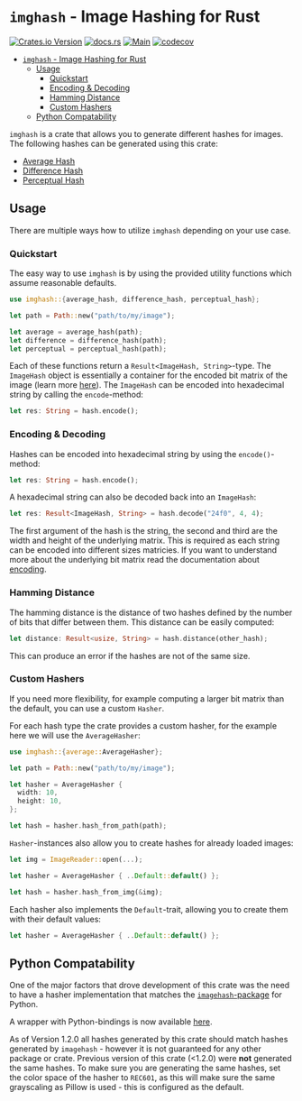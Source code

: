 # `imghash` - Image Hashing for Rust

[![Crates.io Version](https://img.shields.io/crates/v/imghash)](https://crates.io/crates/imghash)
[![docs.rs](https://img.shields.io/docsrs/imghash)](https://docs.rs/imghash/latest/imghash/)
[![Main](https://github.com/YannickAlex07/imghash-rs/actions/workflows/main.yaml/badge.svg)](https://github.com/YannickAlex07/imghash-rs/actions/workflows/main.yaml)
[![codecov](https://codecov.io/gh/YannickAlex07/imghash-rs/graph/badge.svg?token=df44MdxWix)](https://codecov.io/gh/YannickAlex07/imghash-rs)

- [`imghash` - Image Hashing for Rust](#imghash---image-hashing-for-rust)
  - [Usage](#usage)
    - [Quickstart](#quickstart)
    - [Encoding \& Decoding](#encoding--decoding)
    - [Hamming Distance](#hamming-distance)
    - [Custom Hashers](#custom-hashers)
  - [Python Compatability](#python-compatability)

`imghash` is a crate that allows you to generate different hashes for images. The following hashes can be generated using this crate:

* [Average Hash](./docs/average.md)
* [Difference Hash](./docs/difference.md)
* [Perceptual Hash](./docs/perceptual.md)

## Usage

There are multiple ways how to utilize `imghash` depending on your use case.

### Quickstart

The easy way to use `imghash` is by using the provided utility functions which assume reasonable defaults.

```rust
use imghash::{average_hash, difference_hash, perceptual_hash};

let path = Path::new("path/to/my/image");

let average = average_hash(path);
let difference = difference_hash(path);
let perceptual = perceptual_hash(path);
```

Each of these functions return a `Result<ImageHash, String>`-type. The `ImageHash` object is essentially a container for the encoded bit matrix of the image (learn more [here](./docs/encoding.md)). The `ImageHash` can be encoded into hexadecimal string by calling the `encode`-method:

```rust
let res: String = hash.encode();
```

### Encoding & Decoding

Hashes can be encoded into hexadecimal string by using the `encode()`-method:

```rust
let res: String = hash.encode();
```

A hexadecimal string can also be decoded back into an `ImageHash`:

```rust
let res: Result<ImageHash, String> = hash.decode("24f0", 4, 4);
```

The first argument of the hash is the string, the second and third are the width and height of the underlying matrix. This is required as each string can be encoded into different sizes matricies. If you want to understand more about the underlying bit matrix read the documentation about [encoding](./docs/encoding.md).

### Hamming Distance

The hamming distance is the distance of two hashes defined by the number of bits that differ between them. This distance can be easily computed:

```rust
let distance: Result<usize, String> = hash.distance(other_hash);
```

This can produce an error if the hashes are not of the same size.

### Custom Hashers

If you need more flexibility, for example computing a larger bit matrix than the default, you can use a custom `Hasher`.

For each hash type the crate provides a custom hasher, for the example here we will use the `AverageHasher`:

```rust
use imghash::{average::AverageHasher};

let path = Path::new("path/to/my/image");

let hasher = AverageHasher {
  width: 10,
  height: 10,
};

let hash = hasher.hash_from_path(path);
```

`Hasher`-instances also allow you to create hashes for already loaded images:

```rust
let img = ImageReader::open(...);

let hasher = AverageHasher { ..Default::default() };

let hash = hasher.hash_from_img(&img);
```

Each hasher also implements the `Default`-trait, allowing you to create them with their default values:

```rust
let hasher = AverageHasher { ..Default::default() };
```

## Python Compatability

One of the major factors that drove development of this crate was the need to have a hasher implementation that matches the [`imagehash`-package](https://pypi.org/project/ImageHash/) for Python.

A wrapper with Python-bindings is now available [here](https://github.com/yannickalex07/imghash-py).

As of Version 1.2.0 all hashes generated by this crate should match hashes generated by `imagehash` - however it is not guaranteed for any other package or crate. Previous version of this crate (<1.2.0) were **not** generated the same hashes. To make sure you are generating the same hashes, set the color space of the hasher to `REC601`, as this will make sure the same grayscaling as Pillow is used - this is configured as the default.